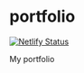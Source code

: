# portfolio

[![Netlify Status](https://api.netlify.com/api/v1/badges/2ba9e79a-5b37-459c-937a-4ad3c5389eb3/deploy-status)](https://app.netlify.com/sites/jeremyfourna/deploys)


My portfolio
